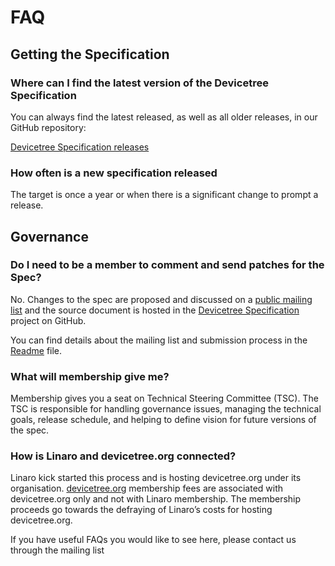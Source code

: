 # FAQ

## Getting the Specification

### Where can I find the latest version of the Devicetree Specification

You can always find the latest released, as well as all older releases,
in our GitHub repository:

[Devicetree Specification releases](https://github.com/devicetree-org/devicetree-specification)

### How often is a new specification released

The target is once a year or when there is a significant change to prompt a
release.

## Governance

### Do I need to be a member to comment and send patches for the Spec?

No. Changes to the spec are proposed and discussed on a 
[public mailing list](http://vger.kernel.org/vger-lists.html#devicetree-spec)
and the source document is hosted in the
[Devicetree Specification](https://github.com/devicetree-org/devicetree-specification)
project on GitHub.

You can find details about the mailing list and submission process in the [Readme](README.md) file.

### What will membership give me?

Membership gives you a seat on Technical Steering Committee (TSC). 
The TSC is responsible for handling governance issues, 
managing the technical goals, release schedule, 
and helping to define vision for future versions of the spec.

### How is Linaro and devicetree.org connected?

Linaro kick started this process and is hosting devicetree.org under its organisation. 
[devicetree.org](http://devicetree.org) membership fees are associated with devicetree.org
only and not with Linaro membership.
The membership proceeds go towards the defraying of Linaro’s costs for hosting devicetree.org.

If you have useful FAQs you would like to see here, please contact us through the mailing list

<!-- SPDX-License-Identifier: Apache-2.0 -->
